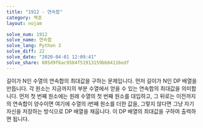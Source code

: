 ```yaml
---
title: "1912 - 연속합"
category: 백준
layout: nojam

solve_num: 1912
solve_name: 연속합
solve_lang: Python 3
solve_diff: 22
solve_date: "2020-04-01 12:09:41"
solve_share: 805d9f6ac9584f51913159bb64116edf
---
```


길이가 N인 수열의 연속합의 최대값을 구하는 문제입니다. 먼저 길이가 N인 DP 배열을 만듭니다. 각 원소는 지금까지의 부분 수열에서 얻을 수 있는 연속합의 최대값을 의미합니다. 먼저 첫 번째 원소에는 원래 수열의 첫 번째 원소를 대입하고, 그 뒤로는 이전까지의 연속합이 양수이면 여기에 수열의 i번째 원소를 더한 값을, 그렇지 않다면 그냥 자기 자신을 저장하는 방식으로 DP 배열을 채웁니다. 이 DP 배열의 최대값을 구하여 출력하면 됩니다.

